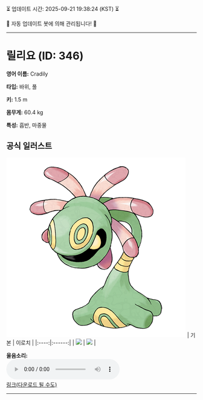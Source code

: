 
⏳ 업데이트 시간: 2025-09-21 19:38:24 (KST) ⏳

🤖 자동 업데이트 봇에 의해 관리됩니다! 🤖

---

# 릴리요 (ID: 346)
**영어 이름:** Cradily

**타입:** 바위, 풀

**키:** 1.5 m

**몸무게:** 60.4 kg

**특성:** 흡반, 마중물

## 공식 일러스트
![](https://raw.githubusercontent.com/PokeAPI/sprites/master/sprites/pokemon/other/official-artwork/346.png)
| 기본 | 이로치 |
|:----:|:------:|
| <img src="http://play.pokemonshowdown.com/sprites/ani/cradily.gif" width="200"> | <img src="http://play.pokemonshowdown.com/sprites/ani-shiny/cradily.gif" width="200"> |

**울음소리:**<br><audio controls src="https://raw.githubusercontent.com/PokeAPI/cries/main/cries/pokemon/latest/346.ogg"></audio><br> [링크(다운로드 될 수도)](https://raw.githubusercontent.com/PokeAPI/cries/main/cries/pokemon/latest/346.ogg)


---
